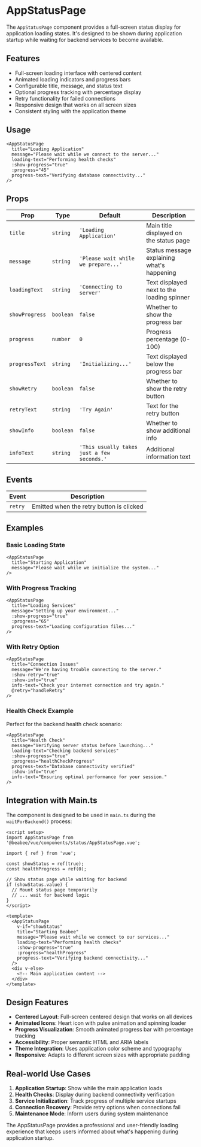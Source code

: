 # AppStatusPage

The `AppStatusPage` component provides a full-screen status display for application loading states. It's designed to be shown during application startup while waiting for backend services to become available.

## Features

- Full-screen loading interface with centered content
- Animated loading indicators and progress bars
- Configurable title, message, and status text
- Optional progress tracking with percentage display
- Retry functionality for failed connections
- Responsive design that works on all screen sizes
- Consistent styling with the application theme

## Usage

```vue
<AppStatusPage
  title="Loading Application"
  message="Please wait while we connect to the server..."
  loading-text="Performing health checks"
  :show-progress="true"
  :progress="45"
  progress-text="Verifying database connectivity..."
/>
```

## Props

| Prop           | Type      | Default                                    | Description                                |
| -------------- | --------- | ------------------------------------------ | ------------------------------------------ |
| `title`        | `string`  | `'Loading Application'`                    | Main title displayed on the status page    |
| `message`      | `string`  | `'Please wait while we prepare...'`        | Status message explaining what's happening |
| `loadingText`  | `string`  | `'Connecting to server'`                   | Text displayed next to the loading spinner |
| `showProgress` | `boolean` | `false`                                    | Whether to show the progress bar           |
| `progress`     | `number`  | `0`                                        | Progress percentage (0-100)                |
| `progressText` | `string`  | `'Initializing...'`                        | Text displayed below the progress bar      |
| `showRetry`    | `boolean` | `false`                                    | Whether to show the retry button           |
| `retryText`    | `string`  | `'Try Again'`                              | Text for the retry button                  |
| `showInfo`     | `boolean` | `false`                                    | Whether to show additional info            |
| `infoText`     | `string`  | `'This usually takes just a few seconds.'` | Additional information text                |

## Events

| Event   | Description                              |
| ------- | ---------------------------------------- |
| `retry` | Emitted when the retry button is clicked |

## Examples

### Basic Loading State

```vue
<AppStatusPage
  title="Starting Application"
  message="Please wait while we initialize the system..."
/>
```

### With Progress Tracking

```vue
<AppStatusPage
  title="Loading Services"
  message="Setting up your environment..."
  :show-progress="true"
  :progress="65"
  progress-text="Loading configuration files..."
/>
```

### With Retry Option

```vue
<AppStatusPage
  title="Connection Issues"
  message="We're having trouble connecting to the server."
  :show-retry="true"
  :show-info="true"
  info-text="Check your internet connection and try again."
  @retry="handleRetry"
/>
```

### Health Check Example

Perfect for the backend health check scenario:

```vue
<AppStatusPage
  title="Health Check"
  message="Verifying server status before launching..."
  loading-text="Checking backend services"
  :show-progress="true"
  :progress="healthCheckProgress"
  progress-text="Database connectivity verified"
  :show-info="true"
  info-text="Ensuring optimal performance for your session."
/>
```

## Integration with Main.ts

The component is designed to be used in `main.ts` during the `waitForBackend()` process:

```vue
<script setup>
import AppStatusPage from '@beabee/vue/components/status/AppStatusPage.vue';

import { ref } from 'vue';

const showStatus = ref(true);
const healthProgress = ref(0);

// Show status page while waiting for backend
if (showStatus.value) {
  // Mount status page temporarily
  // ... wait for backend logic
}
</script>

<template>
  <AppStatusPage
    v-if="showStatus"
    title="Starting Beabee"
    message="Please wait while we connect to our services..."
    loading-text="Performing health checks"
    :show-progress="true"
    :progress="healthProgress"
    progress-text="Verifying backend connectivity..."
  />
  <div v-else>
    <!-- Main application content -->
  </div>
</template>
```

## Design Features

- **Centered Layout**: Full-screen centered design that works on all devices
- **Animated Icons**: Heart icon with pulse animation and spinning loader
- **Progress Visualization**: Smooth animated progress bar with percentage tracking
- **Accessibility**: Proper semantic HTML and ARIA labels
- **Theme Integration**: Uses application color scheme and typography
- **Responsive**: Adapts to different screen sizes with appropriate padding

## Real-world Use Cases

1. **Application Startup**: Show while the main application loads
2. **Health Checks**: Display during backend connectivity verification
3. **Service Initialization**: Track progress of multiple service startups
4. **Connection Recovery**: Provide retry options when connections fail
5. **Maintenance Mode**: Inform users during system maintenance

The AppStatusPage provides a professional and user-friendly loading experience that keeps users informed about what's happening during application startup.

